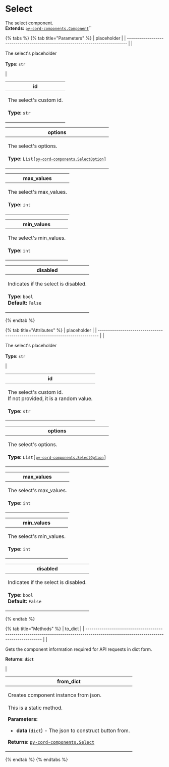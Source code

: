 # Select

The select component.\
**Extends:** [`py-cord-components.Component`](../componentmessage.md)``

{% tabs %}
{% tab title="Parameters" %}
| placeholder                                                                    |
| ------------------------------------------------------------------------------ |
| <p>The select's placeholder<br><br><strong>Type: </strong><code>str</code></p> |

| id                                                                            |
| ----------------------------------------------------------------------------- |
| <p>The select's custom id.<br><br><strong>Type: </strong><code>str</code></p> |

| options                                                                                                                                                  |
| -------------------------------------------------------------------------------------------------------------------------------------------------------- |
| <p>The select's options.<br><br><strong>Type: </strong><code>List[<a href="selectoption.md"><code>py-cord-components.SelectOption</code></a>]</code></p> |

| max_values                                                                     |
| ------------------------------------------------------------------------------ |
| <p>The select's max_values.<br><br><strong>Type: </strong><code>int</code></p> |

| min_values                                                                     |
| ------------------------------------------------------------------------------ |
| <p>The select's min_values.<br><br><strong>Type: </strong><code>int</code></p> |

| disabled                                                                                                                                    |
| ------------------------------------------------------------------------------------------------------------------------------------------- |
| <p>Indicates if the select is disabled.<br><br><strong>Type: </strong><code>bool</code><br><strong>Default: </strong><code>False</code></p> |
{% endtab %}

{% tab title="Attributes" %}
| placeholder                                                                    |
| ------------------------------------------------------------------------------ |
| <p>The select's placeholder<br><br><strong>Type: </strong><code>str</code></p> |

| id                                                                                                                      |
| ----------------------------------------------------------------------------------------------------------------------- |
| <p>The select's custom id.<br>If not provided, it is a random value.<br><br><strong>Type: </strong><code>str</code></p> |

| options                                                                                                                                                  |
| -------------------------------------------------------------------------------------------------------------------------------------------------------- |
| <p>The select's options.<br><br><strong>Type: </strong><code>List[<a href="selectoption.md"><code>py-cord-components.SelectOption</code></a>]</code></p> |

| max_values                                                                     |
| ------------------------------------------------------------------------------ |
| <p>The select's max_values.<br><br><strong>Type: </strong><code>int</code></p> |

| min_values                                                                     |
| ------------------------------------------------------------------------------ |
| <p>The select's min_values.<br><br><strong>Type: </strong><code>int</code></p> |

| disabled                                                                                                                                    |
| ------------------------------------------------------------------------------------------------------------------------------------------- |
| <p>Indicates if the select is disabled.<br><br><strong>Type: </strong><code>bool</code><br><strong>Default: </strong><code>False</code></p> |
{% endtab %}

{% tab title="Methods" %}
| to\_dict                                                                                                                               |
| -------------------------------------------------------------------------------------------------------------------------------------- |
| <p>Gets the component information required for API requests in dict form.</p><p></p><p><strong>Returns: <code>dict</code></strong></p> |

| from\_dict                                                                                                                                                                                                                                                                                                                          |
| ----------------------------------------------------------------------------------------------------------------------------------------------------------------------------------------------------------------------------------------------------------------------------------------------------------------------------------- |
| <p>Creates component instance from json.<br><br>This is a static method.</p><p></p><p><strong>Parameters:</strong></p><ul><li><strong>data</strong> (<code>dict</code>) - The json to construct button from.</li></ul><p><strong>Returns:</strong> <a href="select.md"><code>py-cord-components.Select</code></a><code></code></p> |
{% endtab %}
{% endtabs %}